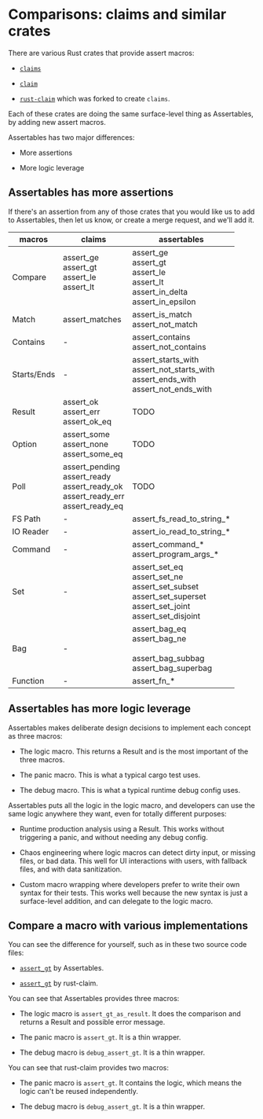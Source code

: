 # Comparisons: claims and similar crates

There are various Rust crates that provide assert macros:

* [`claims`](https://crates.io/crates/claims)

* [`claim`](https://crates.io/crates/claim)

* [`rust-claim`](https://crates.io/crates/rust-claim) which was forked to create `claims`.

Each of these crates are doing the same surface-level thing as Assertables, by adding new assert macros.

Assertables has two major differences: 

* More assertions

* More logic leverage


## Assertables has more assertions

If there's an assertion from any of those crates that you would like us to add to Assertables, then let us know, or create a merge request, and we'll add it.

| macros  | claims | assertables |
|---------|--------|-------------|
| Compare  | assert_ge <br> assert_gt <br> assert_le <br> assert_lt<br><br> | assert_ge <br> assert_gt <br> assert_le <br> assert_lt <br> assert_in_delta <br> assert_in_epsilon |
| Match    | assert_matches | assert_is_match <br> assert_not_match |
| Contains | - | assert_contains <br> assert_not_contains |
| Starts/Ends | - | assert_starts_with <br> assert_not_starts_with <br> assert_ends_with <br> assert_not_ends_with |
| Result  | assert_ok <br> assert_err <br> assert_ok_eq | TODO |
| Option  | assert_some <br> assert_none <br> assert_some_eq | TODO |
| Poll    | assert_pending <br> assert_ready<br> assert_ready_ok<br> assert_ready_err <br> assert_ready_eq | TODO |
| FS Path  | - | assert_fs_read_to_string_* |
| IO Reader  | - | assert_io_read_to_string_* |
| Command | - | assert_command_* <br> assert_program_args_* |
| Set     | - | assert_set_eq <br> assert_set_ne <br> assert_set_subset <br> assert_set_superset <br> assert_set_joint <br> assert_set_disjoint |
| Bag     | - | assert_bag_eq <br> assert_bag_ne<br> <br> assert_bag_subbag <br> assert_bag_superbag |
| Function | - | assert_fn_* |


## Assertables has more logic leverage

Assertables makes deliberate design decisions to implement each concept as three macros: 

* The logic macro. This returns a Result and is the most important of the three macros.
  
* The panic macro. This is what a typical cargo test uses.
  
* The debug macro. This is what a typical runtime debug config uses.

Assertables puts all the logic in the logic macro, and developers can use the same logic anywhere they want, even for totally different purposes:

* Runtime production analysis using a Result. This works without triggering a panic, and without needing any debug config.
  
* Chaos engineering where logic macros can detect dirty input, or missing files, or bad data. This well for UI interactions with users, with fallback files, and with data sanitization.

* Custom macro wrapping where developers prefer to write their own syntax for their tests. This works well because the new syntax is just a surface-level addition, and can delegate to the logic macro.


## Compare a macro with various implementations

You can see the difference for yourself, such as in these two source code files:

* [`assert_gt`](https://github.com/SixArm/assertables-rust-crate/blob/main/src/assert_gt.rs) by Assertables.

* [`assert_gt`](https://crates.io/crates/rust-claim) by rust-claim.

You can see that Assertables provides three macros:

* The logic macro is `assert_gt_as_result`. It does the comparison and returns a Result and possible error message.

* The panic macro is `assert_gt`. It is a thin wrapper.

* The debug macro is `debug_assert_gt`. It is a thin wrapper.

You can see that rust-claim provides two macros:

* The panic macro is `assert_gt`. It contains the logic, which means the logic can't be reused independently.

* The debug macro is `debug_assert_gt`. It is a thin wrapper.
